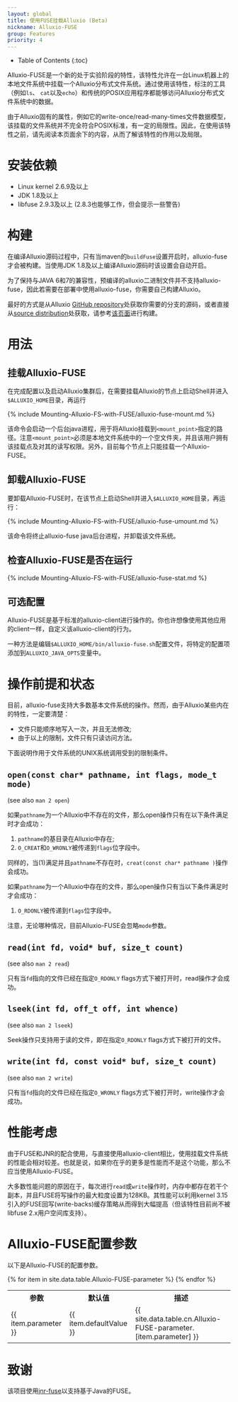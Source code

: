 ```yaml
---
layout: global
title: 使用FUSE挂载Alluxio (Beta)
nickname: Alluxio-FUSE
group: Features
priority: 4
---
```


* Table of Contents
{:toc}

Alluxio-FUSE是一个新的处于实验阶段的特性，该特性允许在一台Linux机器上的本地文件系统中挂载一个Alluxio分布式文件系统。通过使用该特性，标注的工具（例如`ls`、 `cat`以及`echo`）和传统的POSIX应用程序都能够访问Alluxio分布式文件系统中的数据。

由于Alluxio固有的属性，例如它的write-once/read-many-times文件数据模型，该挂载的文件系统并不完全符合POSIX标准，有一定的局限性。因此，在使用该特性之前，请先阅读本页面余下的内容，从而了解该特性的作用以及局限。

# 安装依赖

* Linux kernel 2.6.9及以上
* JDK 1.8及以上
* libfuse 2.9.3及以上
  (2.8.3也能够工作，但会提示一些警告)

# 构建

在编译Alluxio源码过程中，只有当maven的`buildFuse`设置开启时，alluxio-fuse才会被构建。当使用JDK 1.8及以上编译Alluxio源码时该设置会自动开启。

为了保持与JAVA 6和7的兼容性，预编译的alluxio二进制文件并不支持alluxio-fuse，因此若需要在部署中使用alluxio-fuse，你需要自己构建Alluxio。

最好的方式是从Alluxio [GitHub repository](https://github.com/amplab/alluxio)处获取你需要的分支的源码，或者直接从[source distribution](https://github.com/amplab/alluxio/releases)处获取，请参考[该页面](Building-Alluxio-Master-Branch.html)进行构建。

# 用法

## 挂载Alluxio-FUSE

在完成配置以及启动Alluxio集群后，在需要挂载Alluxio的节点上启动Shell并进入`$ALLUXIO_HOME`目录，再运行

{% include Mounting-Alluxio-FS-with-FUSE/alluxio-fuse-mount.md %}

该命令会启动一个后台java进程，用于将Alluxio挂载到`<mount_point>`指定的路径。注意`<mount_point>`必须是本地文件系统中的一个空文件夹，并且该用户拥有该挂载点及对其的读写权限。另外，目前每个节点上只能挂载一个Alluxio-FUSE。

## 卸载Alluxio-FUSE

要卸载Alluxio-FUSE时，在该节点上启动Shell并进入`$ALLUXIO_HOME`目录，再运行：

{% include Mounting-Alluxio-FS-with-FUSE/alluxio-fuse-umount.md %}

该命令将终止alluxio-fuse java后台进程，并卸载该文件系统。

## 检查Alluxio-FUSE是否在运行

{% include Mounting-Alluxio-FS-with-FUSE/alluxio-fuse-stat.md %}

## 可选配置

Alluxio-FUSE是基于标准的alluxio-client进行操作的。你也许想像使用其他应用的client一样，自定义该alluxio-client的行为。

一种方法是编辑`$ALLUXIO_HOME/bin/alluxio-fuse.sh`配置文件，将特定的配置项添加到`ALLUXIO_JAVA_OPTS`变量中。

# 操作前提和状态

目前，alluxio-fuse支持大多数基本文件系统的操作。然而，由于Alluxio某些内在的特性，一定要清楚：

* 文件只能顺序地写入一次，并且无法修改;
* 由于以上的限制，文件只有只读访问方法。

下面说明作用于文件系统的UNIX系统调用受到的限制条件。

## `open(const char* pathname, int flags, mode_t mode)`
(see also `man 2 open`)

如果`pathname`为一个Alluxio中不存在的文件，那么open操作只有在以下条件满足时才会成功：

1. `pathname`的基目录在Alluxio中存在;
2. `O_CREAT`和`O_WRONLY`被传递到`flags`位字段中。

同样的，当(1)满足并且`pathname`不存在时，`creat(const char* pathname )`操作会成功。

如果`pathname`为一个Alluxio中存在的文件，那么open操作只有当以下条件满足时才会成功：

1. `O_RDONLY`被传递到`flags`位字段中。

注意，无论哪种情况，目前Alluxio-FUSE会忽略`mode`参数。

## `read(int fd, void* buf, size_t count)`
(see also `man 2 read`)

只有当`fd`指向的文件已经在指定`O_RDONLY` flags方式下被打开时，read操作才会成功。

## `lseek(int fd, off_t off, int whence)`
(see also `man 2 lseek`)

Seek操作只支持用于读的文件，即在指定`O_RDONLY` flags方式下被打开的文件。

## `write(int fd, const void* buf, size_t count)`
(see also `man 2 write`)

只有当`fd`指向的文件已经在指定`O_WRONLY` flags方式下被打开时，write操作才会成功。

# 性能考虑

由于FUSE和JNR的配合使用，与直接使用alluxio-client相比，使用挂载文件系统的性能会相对较差。也就是说，如果你在乎的更多是性能而不是这个功能，那么不应当使用Alluxio-FUSE。

大多数性能问题的原因在于，每次进行`read`或`write`操作时，内存中都存在若干个副本，并且FUSE将写操作的最大粒度设置为128KB。其性能可以利用kernel 3.15引入的FUSE回写(write-backs)缓存策略从而得到大幅提高（但该特性目前尚不被libfuse 2.x用户空间库支持）。

# Alluxio-FUSE配置参数

以下是Alluxio-FUSE的配置参数。

<table class="table table-striped">
<tr><th>参数</th><th>默认值</th><th>描述</th></tr>
{% for item in site.data.table.Alluxio-FUSE-parameter %}
  <tr>
    <td>{{ item.parameter }}</td>
    <td>{{ item.defaultValue }}</td>
    <td>{{ site.data.table.cn.Alluxio-FUSE-parameter.[item.parameter] }}</td>
  </tr>
{% endfor %}
</table>

# 致谢

该项目使用[jnr-fuse](https://github.com/SerCeMan/jnr-fuse)以支持基于Java的FUSE。
